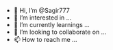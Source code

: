- 👋 Hi, I’m @Sagir777
- 👀 I’m interested in ...
- 🌱 I’m currently learnings ...
- 💞️ I’m looking to collaborate on ...
- 📫 How to reach me ...

<!---
Sagir777/Sagir777 is a ✨ special ✨ repository because its `README.md` (this file) appears on your GitHub profile.
You can click the Preview link to take a look at your changes.
--->
